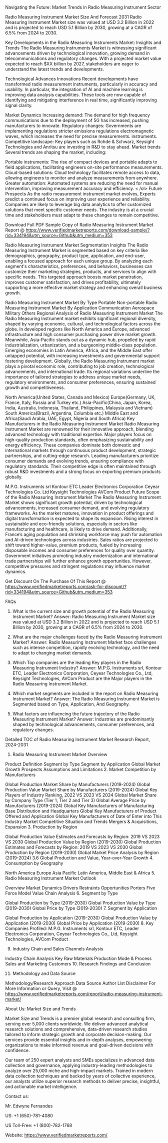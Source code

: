 Navigating the Future: Market Trends in Radio Measuring Instrument Sector


Radio Measuring Instrument Market Size And Forecast 2031
Radio Measuring Instrument Market size was valued at USD 3.2 Billion in 2022 and is projected to reach USD 5.1 Billion by 2030, growing at a CAGR of 6.5% from 2024 to 2030.

Key Developments in the Radio Measuring Instruments Market: Insights and Trends
The Radio Measuring Instruments Market is witnessing significant advancements driven by technological innovation, growing demand in telecommunications and regulatory changes. With a projected market value expected to reach $XX billion by 2027, stakeholders are eager to understand the latest trends and developments.

Technological Advances
Innovations Recent developments have transformed radio measurement instruments, particularly in accuracy and usability. In particular, the integration of AI and machine learning is improving data analysis capabilities. These tools are now capable of identifying and mitigating interference in real time, significantly improving signal clarity.

Market Dynamics
Increasing demand: The demand for high frequency communications due to the deployment of 5G has increased, pushing manufacturers to innovate.
Regulatory changes: Governments are implementing regulations stricter emissions regulations electromagnetic waves, which increases the need for precise measurements. instruments.
Competitive landscape: Key players such as Rohde & Schwarz, Keysight Technologies and Anritsu are investing in R&D to stay ahead.
Market trends
Several trends are shaping the market, including:

Portable instruments: The rise of compact devices and portable adapts to field applications, facilitating engineers on-site performance measurements.
Cloud-based solutions: Cloud technology facilitates remote access to data, allowing engineers to monitor and analyze measurements from anywhere.
Greater automation: Automated systems are reducing the need for manual intervention, improving measurement accuracy and efficiency.
< /ol>
Future Prospects
As the radio measurement instrument market evolves, Experts predict a continued focus on improving user experience and reliability. Companies are likely to leverage big data analytics to offer customized solutions that meet specific customer needs. The industry is at a crucial time and stakeholders must adapt to these changes to remain competitive.

Download Full PDF Sample Copy of Radio Measuring Instrument Market Report @ https://www.verifiedmarketreports.com/download-sample/?rid=334194&utm_source=Github&utm_medium=353

Radio Measuring Instrument Market Segmentation Insights
The Radio Measuring Instrument Market is segmented based on key criteria like demographics, geography, product type, application, and end-user, enabling a focused approach for each unique group. By analyzing each segment's characteristics, preferences, and behaviors, businesses can customize their marketing strategies, products, and services to align with specific needs. This targeted approach boosts market penetration, improves customer satisfaction, and drives profitability, ultimately supporting a more effective market strategy and enhancing overall business growth.

Radio Measuring Instrument Market By Type
Portable
Non-portable
Radio Measuring Instrument Market By Application
Communication
Aerospace
Military
Others
Regional Analysis of Radio Measuring Instrument Market
The Radio Measuring Instrument market exhibits significant regional diversity, shaped by varying economic, cultural, and technological factors across the globe. In developed regions like North America and Europe, advanced infrastructure and high consumer purchasing power drive market growth. Meanwhile, Asia-Pacific stands out as a dynamic hub, propelled by rapid industrialization, urbanization, and a burgeoning middle-class population. Emerging economies in Latin America, Africa, and the Middle East offer untapped potential, with increasing investments and governmental support fostering development. Globally, the Radio Measuring Instrument market plays a pivotal economic role, contributing to job creation, technological advancements, and international trade. Its regional variations underline the importance of tailored strategies to address unique market needs, regulatory environments, and consumer preferences, ensuring sustained growth and competitiveness.

North America(United States, Canada and Mexico)
Europe(Germany, UK, France, Italy, Russia and Turkey etc.)
Asia-Pacific(China, Japan, Korea, India, Australia, Indonesia, Thailand, Philippines, Malaysia and Vietnam)
South America(Brazil, Argentina, Columbia etc.)
Middle East and Africa(Saudi Arabia, UAE, Egypt, Nigeria and South Africa)
Key Manufacturers in the Radio Measuring Instrument Market
Radio Measuring Instrument Market are renowned for their innovative approach, blending advanced technology with traditional expertise. Major players focus on high-quality production standards, often emphasizing sustainability and energy efficiency. These companies dominate both domestic and international markets through continuous product development, strategic partnerships, and cutting-edge research. Leading manufacturers prioritize consumer demands and evolving trends, ensuring compliance with regulatory standards. Their competitive edge is often maintained through robust R&D investments and a strong focus on exporting premium products globally.

M.P.G. Instruments srl
Kontour ETC
Leader Electronics Corporation
Ceyear Technologies Co.
Ltd
Keysight Technologies
AVCom Product
Future Scope of the Radio Measuring Instrument Market
The Radio Measuring Instrument Market shows significant growth potential, driven by technological advancements, increased consumer demand, and evolving regulatory frameworks. As the market matures, innovation in product offerings and digital transformation is expected to shape its expansion. Rising interest in sustainable and eco-friendly solutions, especially in sectors like manufacturing and healthcare, is likely to drive demand. Additionally, France’s aging population and shrinking workforce may push for automation and AI-driven technologies across industries. Sales ratios are projected to shift toward higher-value, premium products, fueled by increasing disposable incomes and consumer preferences for quality over quantity. Government initiatives promoting industry modernization and international trade partnerships will further enhance growth opportunities. However, competitive pressures and stringent regulations may influence market dynamics.

Get Discount On The Purchase Of This Report @ https://www.verifiedmarketreports.com/ask-for-discount/?rid=334194&utm_source=Github&utm_medium=353

FAQs
1. What is the current size and growth potential of the Radio Measuring Instrument Market?
Answer: Radio Measuring Instrument Market size was valued at USD 3.2 Billion in 2022 and is projected to reach USD 5.1 Billion by 2030, growing at a CAGR of 6.5% from 2024 to 2030.

2. What are the major challenges faced by the Radio Measuring Instrument Market?
Answer: Radio Measuring Instrument Market face challenges such as intense competition, rapidly evolving technology, and the need to adapt to changing market demands.

3. Which Top companies are the leading Key players in the Radio Measuring Instrument Industry?
Answer: M.P.G. Instruments srl, Kontour ETC, Leader Electronics Corporation, Ceyear Technologies Co., Ltd, Keysight Technologies, AVCom Product are the Major players in the Radio Measuring Instrument Market.

4. Which market segments are included in the report on Radio Measuring Instrument Market?
Answer: The Radio Measuring Instrument Market is Segmented based on Type, Application, And Geography.

5. What factors are influencing the future trajectory of the Radio Measuring Instrument Market?
Answer: Industries are predominantly shaped by technological advancements, consumer preferences, and regulatory changes.

Detailed TOC of Radio Measuring Instrument Market Research Report, 2024-2031
1. Radio Measuring Instrument Market Overview

Product Definition
Segment by Type
Segment by Application
Global Market Growth Prospects
Assumptions and Limitations
2. Market Competition by Manufacturers

Global Production Market Share by Manufacturers (2019-2024)
Global Production Value Market Share by Manufacturers (2019-2024)
Global Key Players of Industry Ranking, 2022 VS 2023 VS 2024
Global Market Share by Company Type (Tier 1, Tier 2 and Tier 3)
Global Average Price by Manufacturers (2019-2024)
Global Key Manufacturers of Manufacturing Base Distribution and Headquarters
Global Key Manufacturers of Product Offered and Application
Global Key Manufacturers of Date of Enter into This Industry
Market Competitive Situation and Trends
Mergers & Acquisitions, Expansion
3. Production by Region

Global Production Value Estimates and Forecasts by Region: 2019 VS 2023 VS 2030
Global Production Value by Region (2019-2030)
Global Production Estimates and Forecasts by Region: 2019 VS 2023 VS 2030
Global Production by Region (2019-2030)
Global Market Price Analysis by Region (2019-2024) 3.6 Global Production and Value, Year-over-Year Growth
4. Consumption by Geography

North America
Europe
Asia Pacific
Latin America, Middle East & Africa
5. Radio Measuring Instrument Market Outlook

Overview
Market Dynamics
Drivers
Restraints
Opportunities
Porters Five Force Model
Value Chain Analysis 
6. Segment by Type

Global Production by Type (2019-2030)
Global Production Value by Type (2019-2030)
Global Price by Type (2019-2030)
7. Segment by Application

Global Production by Application (2019-2030)
Global Production Value by Application (2019-2030)
Global Price by Application (2019-2030)
8. Key Companies Profiled: M.P.G. Instruments srl, Kontour ETC, Leader Electronics Corporation, Ceyear Technologies Co., Ltd, Keysight Technologies, AVCom Product

9. Industry Chain and Sales Channels Analysis

Industry Chain Analysis
Key Raw Materials
Production Mode & Process
Sales and Marketing
Customers
10. Research Findings and Conclusion

11. Methodology and Data Source

Methodology/Research Approach
Data Source
Author List
Disclaimer
For More Information or Query, Visit @ https://www.verifiedmarketreports.com/report/radio-measuring-instrument-market/

About Us: Market Size and Trends

Market Size and Trends is a premier global research and consulting firm, serving over 5,000 clients worldwide. We deliver advanced analytical research solutions and comprehensive, data-driven research studies tailored to inform strategic growth and corporate decision-making. Our services provide essential insights and in-depth analyses, empowering organizations to make informed revenue and goal-driven decisions with confidence.

Our team of 250 expert analysts and SMEs specializes in advanced data collection and governance, applying industry-leading methodologies to analyze over 25,000 niche and high-impact markets. Trained in modern data collection techniques and backed by years of collective experience, our analysts utilize superior research methods to deliver precise, insightful, and actionable market intelligence.

Contact us:

Mr. Edwyne Fernandes

US: +1 (650)-781-4080

US Toll-Free: +1 (800)-782-1768

Website: https://www.verifiedmarketreports.com/
